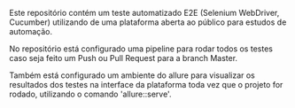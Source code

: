 Este repositório contém um teste automatizado E2E (Selenium WebDriver, Cucumber) utilizando de uma plataforma aberta ao público para estudos de automação.

No repositório está configurado uma pipeline para rodar todos os testes caso seja feito um Push ou Pull Request para a branch Master. 

Também está configurado um ambiente do allure para visualizar os resultados dos testes na interface da plataforma toda vez que o projeto for rodado, utilizando o comando 'allure::serve'.

